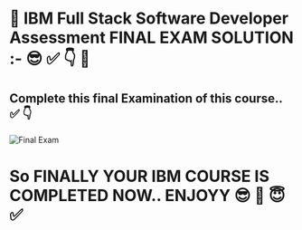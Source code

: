 # 🚀 IBM Full Stack Software Developer Assessment FINAL EXAM SOLUTION :- 😎 ✅ 👇 💯
## Complete this final Examination of this course.. ✅ 👇
![Final Exam](https://github.com/Uday-Pratap-hub/IBM-Full-Stack-Software-Developer-Assessment/assets/67860426/65787653-5b3b-4a4d-b898-6180938fab34)

# So FINALLY YOUR IBM COURSE IS COMPLETED NOW.. ENJOYY  😎 🚀 😇 ✅
